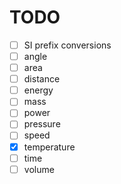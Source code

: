 # TODO

- [ ] SI prefix conversions
- [ ] angle
- [ ] area
- [ ] distance
- [ ] energy
- [ ] mass
- [ ] power
- [ ] pressure
- [ ] speed
- [x] temperature
- [ ] time
- [ ] volume